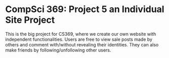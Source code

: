 # CompSci 369: Project 5 an Individual Site Project

This is the big project for CS369, where we create our own website with independent functionalities. Users are free to view sale posts made by others and comment with/without revealing their identities. They can also make friends by following/unfollowing other users.
